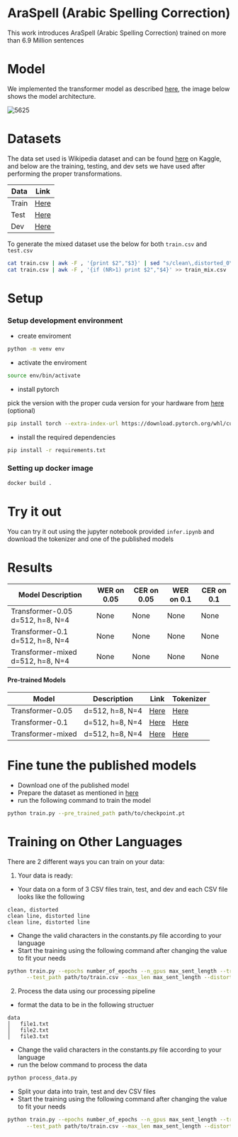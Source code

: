 # AraSpell (Arabic Spelling Correction) 
This work introduces AraSpell (Arabic Spelling Correction) trained on more than 6.9 Million sentences

# Model 
We implemented the transformer model as described [here](https://arxiv.org/abs/1706.03762?context=cs), the image below shows the model architecture.

![5625](https://user-images.githubusercontent.com/61272193/183622776-894b3701-6ab3-4749-80c3-013638fb69ac.jpg)

# Datasets
The data set used is Wikipedia dataset and can be found [here](https://www.kaggle.com/datasets/z3rocool/arabic-wikipedia-dump-2021) on Kaggle, and below are the training, testing, and dev sets we have used after performing the proper transformations.

| Data      | Link |
| ----------- | ----------- |
| Train      | [Here](https://drive.google.com/file/d/1uu_Ga7MZ6sYHhxfuPBH3rVPglxmIqL0O/view?usp=sharing)       |
| Test   | [Here](https://drive.google.com/file/d/1YwrWfISPXHQDaTtf3h6K-1-8bO3kH5lB/view?usp=sharing)        |
| Dev   | [Here](https://drive.google.com/file/d/18As7vbgveFWsjt6wGqlgvjw8ax9FxJbF/view?usp=sharing)        |

To generate the mixed dataset use the below for both ```train.csv``` and ```test.csv```

```bash
cat train.csv | awk -F , '{print $2","$3}' | sed "s/clean\,distorted_0\.05/clean,distorted_mix/g" > train_mix.csv
cat train.csv | awk -F , '{if (NR>1) print $2","$4}' >> train_mix.csv
```

# Setup
### Setup development environment
* create enviroment 
```bash
python -m venv env
```
* activate the enviroment
```bash
source env/bin/activate
```
* install pytorch

pick the version with the proper cuda version for your hardware from [here](https://pytorch.org/) (optional)
```bash
pip install torch --extra-index-url https://download.pytorch.org/whl/cu116
```
* install the required dependencies
```bash
pip install -r requirements.txt
```
### Setting up docker image
```bash
docker build . 
```

# Try it out
You can try it out using the jupyter notebook provided ```infer.ipynb``` and download the tokenizer and one of the published models

# Results
| Model Description | WER on 0.05 | CER on 0.05 | WER on 0.1 | CER on 0.1
| ---------------------- | ----------- | ----------- | ----------- | ----------- |
| Transformer-0.05 d=512, h=8, N=4  | None | None | None | None |
| Transformer-0.1 d=512, h=8, N=4 | None | None | None | None |
| Transformer-mixed d=512, h=8, N=4 | None | None | None | None |

#### Pre-trained Models
| Model | Description      | Link | Tokenizer |
| ----------- | ----------- | ----------- | ----------- |
| Transformer-0.05 | d=512, h=8, N=4      | [Here]()       | [Here]() | 
| Transformer-0.1   | d=512, h=8, N=4 | [Here]()        | [Here]() | 
| Transformer-mixed   | d=512, h=8, N=4 | [Here]()        | [Here]() | 


# Fine tune the published models
* Download one of the published model
* Prepare the dataset as mentioned in [here](#ready)
* run the following command to train the model

```bash
python train.py --pre_trained_path path/to/checkpoint.pt
```

# Training on Other Languages
There are 2 different ways you can train on your data:
1. Your data is ready: 
<a name="ready"></a>
 * Your data on a form of 3 CSV files train, test, and dev and each CSV file looks like the following
```
clean, distorted
clean line, distorted line
clean line, distorted line
```
* Change the valid characters in the constants.py file according to your language
* Start the training using the following command after changing the value to fit your needs
```bash
python train.py --epochs number_of_epochs --n_gpus max_sent_length --train_path path/to/train.csv \
      --test_path path/to/train.csv --max_len max_sent_length --distortion_ratio distortion_ratio
```
2. Process the data using our processing pipeline
* format the data to be in the following structuer
```
data
│   file1.txt
│   file2.txt
│   file3.txt
```
* Change the valid characters in the constants.py file according to your language
* run the below command to process the data

```bash
python process_data.py
```
* Split your data into train, test and dev CSV files
* Start the training using the following command after changing the value to fit your needs

```bash
python train.py --epochs number_of_epochs --n_gpus max_sent_length --train_path path/to/train.csv \
      --test_path path/to/train.csv --max_len max_sent_length --distortion_ratio distortion_ratio
```
